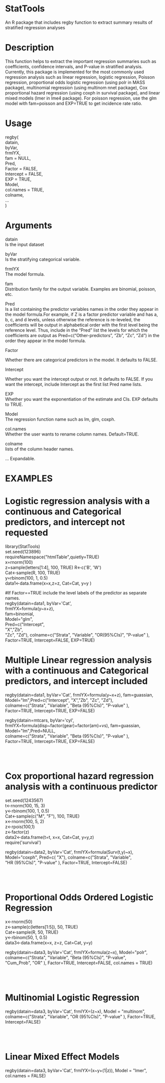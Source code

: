 # StatTools
An R package that includes regby function to extract summary results of stratified regression analyses

# Description

This function helps to extract the important regression summaries such as coefficients, confidence intervals, and P-value in stratified analysis. Currently, this package is implemented for the most commonly used regression analysis such as linear regression, logistic regression, Poisson regression, proportional odds logistic regression (using polr in MASS package), multinomial regression (using multinom nnet package), Cox proportional hazard regression (using coxph in survival package), and linear mixed models (lmer in lme4 package). For poisson regression, use the glm model with fam=poisson and EXP=TRUE to get incidence rate ratio.

# Usage 
regby( <br>
datain,<br>
byVar,<br>
frmlYX,<br>
fam = NULL,<br>
Pred,<br>
Factor = FALSE,<br>
Intercept = FALSE,<br>
EXP = TRUE,<br>
Model,<br>
col.names = TRUE,<br>
colname,<br>
…<br>
)<br>

# Arguments<br>
datain <br>
Is the input dataset

byVar <br>
Is the stratifying categorical variable. 

frmlYX <br>
The model formula.

fam <br>
Distribution family for the output variable. Examples are binomial, poisson, etc.

Pred <br>
Is a list containing the predictor variables names in the order they appear in the model formula.For example, if Z is a factor predictor variable and has a, b, c, and d levels, unless otherwise the reference is re-leveled, the coefficients will be output in alphabetical order with the first level being the reference level. Thus, include in the “Pred” list the levels for which the coefficients are output as Pred=c(“Other-predictors”, “Zb”, “Zc”, “Zd”) in the order they appear in the model formula.

Factor <br>

Whether there are categorical predictors in the model. It defaults to FALSE.

Intercept <br>

Whether you want the intercept output or not. It defaults to FALSE. If you want the intercept, include Intercept as the first list Pred name lists.

EXP <br>
Whether you want the exponentiation of the estimate and CIs. EXP defaults to TRUE.

Model <br>
The regression function name such as lm, glm, coxph.

col.names <br>
Whether the user wants to rename column names. Default=TRUE.

colname <br>
lists of the column header names.

… Expandable.


# EXAMPLES
# Logistic regression analysis with a continuous and Categorical predictors, and intercept not requested 
 

library(StatTools)<br>
set.seed(123896) <br>
requireNamespace("htmlTable",quietly=TRUE)<br>
x=rnorm(100)<br> 
z=sample(letters[1:4], 100, TRUE) 
R<-c('B', 'W') <br>
Cat<-sample(R, 100, TRUE) <br>
y=rbinom(100, 1, 0.5)<br> 
data1<-data.frame(x=x,z=z, Cat=Cat, y=y ) <br>


#If Factor==TRUE include the level labels of the predictor as separate names.<br>
 regby(datain=data1, byVar='Cat',<br>
 frmlYX=formula(y~x+z), <br>
 fam=binomial, <br>
 Model="glm", <br>
 Pred=c("Intercept",<br>
  "X","Zb",<br>
 "Zc", "Zd"),  colname=c("Strata", "Variable", "OR(95%CIs)", "P-value" ),<br>
 Factor=TRUE, Intercept=FALSE, EXP=TRUE)<br>

# Multiple Linear regression analysis with a continuous and Categorical predictors, and intercept included
 

regby(datain=data1, byVar='Cat', frmlYX=formula(y~x+z), fam=guassian,<br>
Model="lm",Pred=c("Intercept", "X","Zb", "Zc", "Zd"), <br>
colname=c("Strata", "Variable", "Beta (95%CIs)", "P-value" ), <br>
Factor=TRUE, Intercept=TRUE, EXP=FALSE)<br>


regby(datain=mtcars, byVar='cyl', frmlYX=formula(disp~factor(gear)+factor(am)+vs), fam=guassian,<br>
      Model="lm",Pred=NULL, <br>
      colname=c("Strata", "Variable", "Beta (95%CIs)", "P-value" ), <br>
      Factor=TRUE, Intercept=TRUE, EXP=FALSE)<br>

<br><br>

# Cox proportional hazard regression analysis with a continuous predictor

 

set.seed(1243567)<br>
t<-rnorm(100, 15, 3)<br>
y<-rbinom(100, 1, 0.5)<br>
Cat<-sample(c("M", "F"), 100, TRUE)<br>
x<-rnorm(100, 5, 2)<br>
z<-rpois(100,1)<br>
z<-factor(z)<br>
data2<-data.frame(t=t, x=x, Cat=Cat, y=y,z)<br>
require('survival')<br>

regby(datain=data2, byVar='Cat', frmlYX=formula(Surv(t,y)~x),<br>
Model="coxph", Pred=c( "X"),  colname=c("Strata", "Variable",<br>
"HR (95%CIs)", "P-value" ), Factor=TRUE, Intercept=FALSE)<br>

 <br><br>

# Proportional Odds Ordered Logistic Regression
 
 x<-rnorm(50)<br>
 z<-sample(c(letters[1:5]), 50, TRUE)<br>
 Cat<-sample(R, 50, TRUE)<br>
 y<-rbinom(50, 1, 0.5)<br>
 data3<-data.frame(x=x, z=z, Cat=Cat, y=y)<br>

 regby(datain=data3, byVar='Cat', frmlYX=formula(z~x), Model="polr",<br> 
  colname=c("Strata", "Variable", "Beta (95%CIs)", "P-value",<br> 
  "Cum_Prob", "OR" ), Factor=TRUE, Intercept=FALSE, col.names = TRUE)<br>

<br><br>

# Multinomial Logistic Regression

 regby(datain=data3, byVar='Cat',  frmlYX=(z~x), Model = "multinom", <br> 
 colname=c("Strata", "Variable", "OR (95%CIs)", "P-value" ), Factor=TRUE,<br> 
 Intercept=FALSE)

<br><br>

# Linear Mixed Effect Models
 
 regby(datain=data3, byVar='Cat',  frmlYX=(x~y+(1|z)), Model = "lmer", <br>
 col.names = FALSE)

<br><br>
